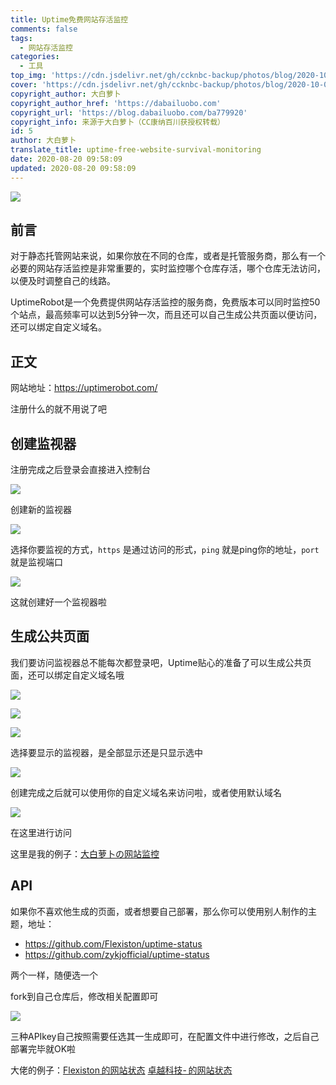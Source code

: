 ```yaml
---
title: Uptime免费网站存活监控
comments: false
tags:
  - 网站存活监控
categories:
  - 工具
top_img: 'https://cdn.jsdelivr.net/gh/ccknbc-backup/photos/blog/2020-10-05~11:19:11.png'
cover: 'https://cdn.jsdelivr.net/gh/ccknbc-backup/photos/blog/2020-10-05~11:19:11.png'
copyright_author: 大白萝卜
copyright_author_href: 'https://dabailuobo.com'
copyright_url: 'https://blog.dabailuobo.com/ba779920'
copyright_info: 来源于大白萝卜（CC康纳百川获授权转载）
id: 5
author: 大白萝卜
translate_title: uptime-free-website-survival-monitoring
date: 2020-08-20 09:58:09
updated: 2020-08-20 09:58:09
---
```


![](https://cdn.jsdelivr.net/gh/laugh0608/CDN/img/20200820100301.png)

## 前言

对于静态托管网站来说，如果你放在不同的仓库，或者是托管服务商，那么有一个必要的网站存活监控是非常重要的，实时监控哪个仓库存活，哪个仓库无法访问，以便及时调整自己的线路。

UptimeRobot是一个免费提供网站存活监控的服务商，免费版本可以同时监控50个站点，最高频率可以达到5分钟一次，而且还可以自己生成公共页面以便访问，还可以绑定自定义域名。

## 正文

网站地址：https://uptimerobot.com/

注册什么的就不用说了吧

## 创建监视器

注册完成之后登录会直接进入控制台

![](https://cdn.jsdelivr.net/gh/laugh0608/CDN/img/20200820104637.png)

创建新的监视器

![](https://cdn.jsdelivr.net/gh/laugh0608/CDN/img/20200820104721.png)

选择你要监视的方式，`https` 是通过访问的形式，`ping` 就是ping你的地址，`port` 就是监视端口

![](https://cdn.jsdelivr.net/gh/laugh0608/CDN/img/20200820105159.jpg)

这就创建好一个监视器啦

## 生成公共页面

我们要访问监视器总不能每次都登录吧，Uptime贴心的准备了可以生成公共页面，还可以绑定自定义域名哦

![](https://cdn.jsdelivr.net/gh/laugh0608/CDN/img/20200820105358.png)

![](https://cdn.jsdelivr.net/gh/laugh0608/CDN/img/20200820105432.png)

![](https://cdn.jsdelivr.net/gh/laugh0608/CDN/img/20200820105544.png)

选择要显示的监视器，是全部显示还是只显示选中

![](https://cdn.jsdelivr.net/gh/laugh0608/CDN/img/20200820105833.png)

创建完成之后就可以使用你的自定义域名来访问啦，或者使用默认域名

![](https://cdn.jsdelivr.net/gh/laugh0608/CDN/img/20200820105936.png)

在这里进行访问

这里是我的例子：[大白萝卜の网站监控](https://status.dabailuobo.com/)

## API

如果你不喜欢他生成的页面，或者想要自己部署，那么你可以使用别人制作的主题，地址：

- https://github.com/Flexiston/uptime-status
- https://github.com/zykjofficial/uptime-status

两个一样，随便选一个

fork到自己仓库后，修改相关配置即可

![](https://cdn.jsdelivr.net/gh/laugh0608/CDN/img/20200820110242.png)

三种APIkey自己按照需要任选其一生成即可，在配置文件中进行修改，之后自己部署完毕就OK啦

大佬的例子：[Flexiston 的网站状态](https://status.flexiston.com/)   [卓越科技- 的网站状态](https://status.zykjofficial.top/)

